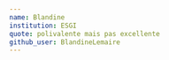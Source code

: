 ```yaml
---
name: Blandine
institution: ESGI
quote: polivalente mais pas excellente
github_user: BlandineLemaire
---
```

